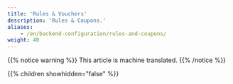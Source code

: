 ```yaml
---
title: 'Rules & Vouchers'
description: 'Rules & Coupons.'
aliases:
    - /en/backend-configuration/rules-and-coupons/
weight: 40
---
```


{{% notice warning %}}
This article is machine translated.
{{% /notice %}}

{{% children showhidden="false" %}}
